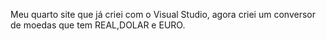 Meu quarto site que já criei com o Visual Studio, agora criei um conversor de moedas que tem REAL,DOLAR e EURO.
